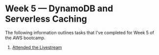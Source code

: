 # Week 5 — DynamoDB and Serverless Caching

The following information outlines tasks that I've completed for Week 5 of the AWS bootcamp.

1. [Attended the Livestream](https://www.youtube.com/watch?v=5oZHNOaL8Og)

